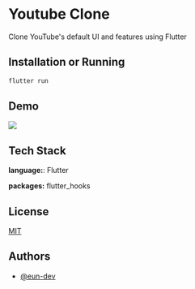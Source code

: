 # Youtube Clone

Clone YouTube's default UI and features using Flutter

## Installation or Running

```bash
flutter run
```


## Demo

![](https://github.com/eun-dev/youtube_clone/blob/main/assets/github/demo.gif)


## Tech Stack

**language:**: Flutter

**packages:** flutter_hooks


## License

[MIT](https://choosealicense.com/licenses/mit/)


## Authors

- [@eun-dev](https://github.com/eun-dev)

